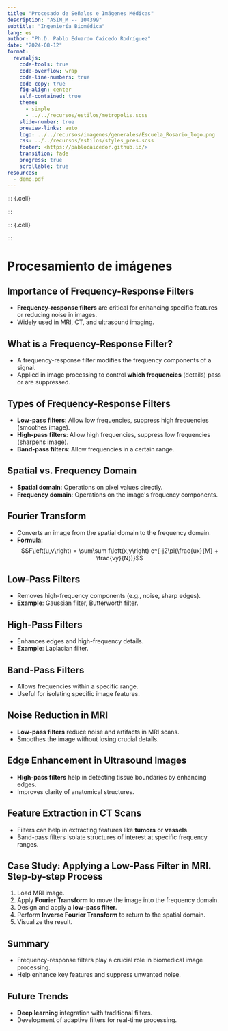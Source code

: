 ```yaml
---
title: "Procesado de Señales e Imágenes Médicas"
description: "ASIM_M -- 104399"
subtitle: "Ingeniería Biomédica"
lang: es
author: "Ph.D. Pablo Eduardo Caicedo Rodríguez"
date: "2024-08-12"
format:
  revealjs: 
    code-tools: true
    code-overflow: wrap
    code-line-numbers: true
    code-copy: true
    fig-align: center
    self-contained: true
    theme: 
      - simple
      - ../../recursos/estilos/metropolis.scss
    slide-number: true
    preview-links: auto
    logo: ../../recursos/imagenes/generales/Escuela_Rosario_logo.png
    css: ../../recursos/estilos/styles_pres.scss
    footer: <https://pablocaicedor.github.io/>
    transition: fade
    progress: true
    scrollable: true
resources:
  - demo.pdf
---
```



::: {.cell}

:::

::: {.cell}

:::



# Procesamiento de imágenes


## Importance of Frequency-Response Filters
- **Frequency-response filters** are critical for enhancing specific features or reducing noise in images.
- Widely used in MRI, CT, and ultrasound imaging.

## What is a Frequency-Response Filter?
- A frequency-response filter modifies the frequency components of a signal.
- Applied in image processing to control **which frequencies** (details) pass or are suppressed.

## Types of Frequency-Response Filters
- **Low-pass filters**: Allow low frequencies, suppress high frequencies (smoothes image).
- **High-pass filters**: Allow high frequencies, suppress low frequencies (sharpens image).
- **Band-pass filters**: Allow frequencies in a certain range.

## Spatial vs. Frequency Domain
- **Spatial domain**: Operations on pixel values directly.
- **Frequency domain**: Operations on the image's frequency components.

## Fourier Transform
- Converts an image from the spatial domain to the frequency domain.
- **Formula**: $$F\left(u,v\right) = \sum\sum f\left(x,y\right) e^{-j2\pi(\frac{ux}{M} + \frac{vy}{N})}$$


## Low-Pass Filters
- Removes high-frequency components (e.g., noise, sharp edges).
- **Example**: Gaussian filter, Butterworth filter.

## High-Pass Filters
- Enhances edges and high-frequency details.
- **Example**: Laplacian filter.

## Band-Pass Filters
- Allows frequencies within a specific range.
- Useful for isolating specific image features.


## Noise Reduction in MRI
- **Low-pass filters** reduce noise and artifacts in MRI scans.
- Smoothes the image without losing crucial details.

## Edge Enhancement in Ultrasound Images
- **High-pass filters** help in detecting tissue boundaries by enhancing edges.
- Improves clarity of anatomical structures.

## Feature Extraction in CT Scans
- Filters can help in extracting features like **tumors** or **vessels**.
- Band-pass filters isolate structures of interest at specific frequency ranges. 

## Case Study: Applying a Low-Pass Filter in MRI. Step-by-step Process
1. Load MRI image.
2. Apply **Fourier Transform** to move the image into the frequency domain.
3. Design and apply a **low-pass filter**.
4. Perform **Inverse Fourier Transform** to return to the spatial domain.
5. Visualize the result.


## Summary
- Frequency-response filters play a crucial role in biomedical image processing.
- Help enhance key features and suppress unwanted noise.

## Future Trends
- **Deep learning** integration with traditional filters.
- Development of adaptive filters for real-time processing.
